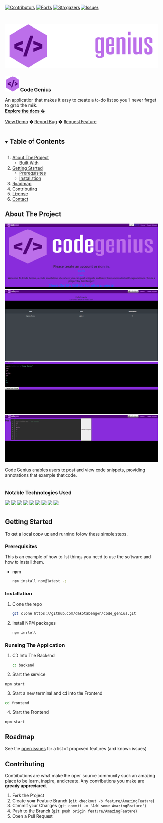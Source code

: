 <!--
*** Thanks for checking out the Best-README-Template. If you have a suggestion
*** that would make this better, please fork the repo and create a pull request
*** or simply open an issue with the tag "enhancement".
*** Thanks again! Now go create something AMAZING! :D
***
***
***
*** To avoid retyping too much info. Do a search and replace for the following:

-->



<!-- PROJECT SHIELDS -->
<!--
*** I'm using markdown "reference style" links for readability.
*** Reference links are enclosed in brackets [ ] instead of parentheses ( ).
*** See the bottom of this document for the declaration of the reference variables
*** for contributors-url, forks-url, etc. This is an optional, concise syntax you may use.
*** https://www.markdownguide.org/basic-syntax/#reference-style-links
-->
[![Contributors][contributors-shield]][contributors-url]
[![Forks][forks-shield]][forks-url]
[![Stargazers][stars-shield]][stars-url]
[![Issues][issues-shield]][issues-url]





<!-- PROJECT LOGO -->
<br />
<p align="center">
  <a href="https://github.com/dakotabenger/code_genius">
    <img src="./frontend/public/logo.png" alt="Logo" >
  </a>

  <h3 text-align="center"><img height="50px" width="50px" src="./frontend/public/favicon.ico">Code Genius</h3>

  <p text-align="center">
    An application that makes it easy to create a to-do list so you'll never forget to grab the milk.  
    <br />
    <a href="https://github.com/dakotabenger/code_genius"><strong>Explore the docs �</strong></a>
    <br />
    <br />
    <a href="https://codegenius.herokuapp.com">View Demo</a>
    �
    <a href="https://github.com/dakotabenger/code_genius/issues">Report Bug</a>
    �
    <a href="https://github.com/dakotabenger/code_genius/issues">Request Feature</a>
  </p>
</p>



<!-- TABLE OF CONTENTS -->
<details open="open">
  <summary><h2 style="display: inline-block">Table of Contents</h2></summary>
  <ol>
    <li>
      <a href="#about-the-project">About The Project</a>
      <ul>
        <li><a href="#built-with">Built With</a></li>
      </ul>
    </li>
    <li>
      <a href="#getting-started">Getting Started</a>
      <ul>
        <li><a href="#prerequisites">Prerequisites</a></li>
        <li><a href="#installation">Installation</a></li>
      </ul>
    </li>
    <li><a href="#roadmap">Roadmap</a></li>
    <li><a href="#contributing">Contributing</a></li>
    <li><a href="#license">License</a></li>
    <li><a href="#contact">Contact</a></li>
  </ol>
</details>



<!-- ABOUT THE PROJECT -->
## About The Project

![product-screenshot](./frontend/public/codegenius1.PNG)
![product-screenshot](./frontend/public/codegenius2.PNG)
![product-screenshot](./frontend/public/codegenius3.PNG)
![product-screenshot](./frontend/public/codegenius4.PNG)

Code Genius enables users to post and view code snippets, providing annotations that example that code. 
#
### Notable Technologies Used


<img src="https://img.shields.io/badge/JavaScript-323330?style=for-the-badge&logo=javascript&logoColor=F7DF1E">
<img src="https://img.shields.io/badge/React-v16-brightgreen">
<img src="https://img.shields.io/badge/Redux-v4.0.5-brightgreen">
<img src="https://img.shields.io/badge/Sequelize-v6.5.0-brightgreen">
<img src="https://img.shields.io/badge/CSS-239120?&style=for-the-badge&logo=css3&logoColor=white">
<img src='https://img.shields.io/badge/Node.js-43853D?style=for-the-badge&logo=node.js&logoColor=white'>
<img src='https://img.shields.io/badge/Express.js-404D59?style=for-the-badge'>
<img src='https://img.shields.io/badge/PostgreSQL-316192?style=for-the-badge&logo=postgresql&logoColor=white'>
<img src='https://img.shields.io/badge/Heroku-430098?style=for-the-badge&logo=heroku&logoColor=white'>

#  


<!--ReactSkipperEnd -->



<!-- GETTING STARTED -->
## Getting Started

To get a local copy up and running follow these simple steps.

### Prerequisites

This is an example of how to list things you need to use the software and how to install them.
* npm
  ```sh
  npm install npm@latest -g
  ```

### Installation

1. Clone the repo
   ```sh
   git clone https://github.com/dakotabenger/code_genius.git
   ```
2. Install NPM packages
   ```sh
   npm install
   ```
### Running The Application

1. CD Into The Backend
   ```sh
   cd backend
   ```
2. Start the service
  ```sh
  npm start
  ```
3. Start a new terminal and cd into the Frontend
  ```sh
  cd frontend
  ```
4. Start the Frontend
  ```sh
  npm start
  ```



<!-- USAGE EXAMPLES -->
<!-- ## Usage -->

<!-- Use this space to show useful examples of how a project can be used. Additional screenshots, code examples and demos work well in this space. You may also link to more resources. -->




<!-- ROADMAP -->
## Roadmap

See the [open issues](https://github.com/dakotabenger/code_genius/issues) for a list of proposed features (and known issues).



<!-- CONTRIBUTING -->
## Contributing

Contributions are what make the open source community such an amazing place to be learn, inspire, and create. Any contributions you make are **greatly appreciated**.

1. Fork the Project
2. Create your Feature Branch (`git checkout -b feature/AmazingFeature`)
3. Commit your Changes (`git commit -m 'Add some AmazingFeature'`)
4. Push to the Branch (`git push origin feature/AmazingFeature`)
5. Open a Pull Request







<!-- MARKDOWN LINKS & IMAGES -->
<!-- https://www.markdownguide.org/basic-syntax/#reference-style-links -->
[contributors-shield]: https://img.shields.io/github/contributors/dakotabenger/code_genius.svg?style=for-the-badge
[contributors-url]: https://github.com/dakotabenger/code_genius/graphs/contributors
[forks-shield]: https://img.shields.io/github/forks/dakotabenger/code_genius.svg?style=for-the-badge
[forks-url]: https://github.com/dakotabenger/code_genius/network/members
[stars-shield]: https://img.shields.io/github/stars/dakotabenger/code_genius.svg?style=for-the-badge
[stars-url]: https://github.com/dakotabenger/code_genius/stargazers
[issues-shield]: https://img.shields.io/github/issues/dakotabenger/code_genius.svg?style=for-the-badge
[issues-url]: https://github.com/dakotabenger/code_genius/issues
[license-shield]: https://img.shields.io/github/license/dakotabenger/code_genius.svg?style=for-the-badge
[license-url]: https://github.com/dakotabenger/code_genius/blob/master/LICENSE.txt
[linkedin-shield]: https://img.shields.io/badge/-LinkedIn-black.svg?style=for-the-badge&logo=linkedin&colorB=555
